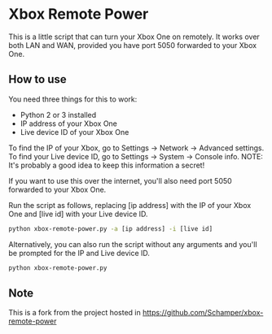 # Xbox Remote Power

This is a little script that can turn your Xbox One on remotely. It works over both LAN and WAN, provided you have port 5050 forwarded to your Xbox One.

## How to use

You need three things for this to work:

- Python 2 or 3 installed
- IP address of your Xbox One
- Live device ID of your Xbox One

To find the IP of your Xbox, go to Settings -> Network -> Advanced settings.
To find your Live device ID, go to Settings -> System -> Console info.
NOTE: It's probably a good idea to keep this information a secret!

If you want to use this over the internet, you'll also need port 5050 forwarded to your Xbox One.

Run the script as follows, replacing [ip address] with the IP of your Xbox One and [live id] with your Live device ID.

```bash
python xbox-remote-power.py -a [ip address] -i [live id]
```

Alternatively, you can also run the script without any arguments and you'll be prompted for the IP and Live device ID.

```bash
python xbox-remote-power.py
```

## Note

This is a fork from the project hosted in <https://github.com/Schamper/xbox-remote-power>
